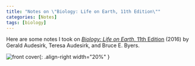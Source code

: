 ```yaml
---
title: "Notes on \"Biology: Life on Earth, 11th Edition\""
categories: [Notes]
tags: [biology]
---
```


Here are some notes I took on [*Biology: Life on Earth*, 11th Edition](https://www.pearson.com/store/p/biology-life-on-earth/P100001591787) (2016) by Gerald Audesirk, Teresa Audesirk, and Bruce E. Byers.

![front cover](https://www.pearson.com/store/medias/-bigcovers-013415374X.jpg-size-W370?context=bWFzdGVyfGltYWdlc3w5ODQ3NXxpbWFnZS9qcGVnfHN5cy1tYXN0ZXIvaW1hZ2VzL2g5OC9oZjQvODkxMDQ3MzQ2MTc5MC9iaWdjb3ZlcnMvMDEzNDE1Mzc0WC5qcGdfc2l6ZV9XMzcwfDIxMmI2ZjQ2YWJiNWEyNjM3ZDE2MjEyYzBmOWUxMjEyZjA3NmFjMzhhMWQ4MDRiMWJlN2Q1ZmE3YTVlMTRhZjY){: .align-right width="20%" }
